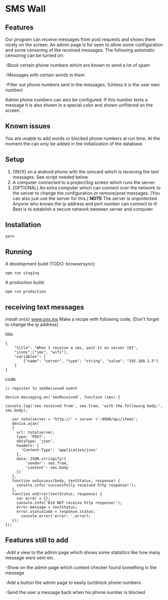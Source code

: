 # SMS Wall
## Features
Our program can receive messages from post requests and shows them nicely on the screen. An admin page is for seen to allow some configuration and some censoring of the received messages.
The following automatic censoring can be turned on:

-Block certain phone numbers which are known to send a lot of spam

-Messages with certain words in them

-Filter out phone numbers sent in the messages. (Unless it is the user own number)

Admin phone numbers can also be configured. If this number texts a message it is also shown in a special color and shown unfiltered on the screen.

## Known issues
You are unable to add words or blocked phone numbers at run time. At the moment the can only be added in the initialization of the database.

## Setup
1) ON{X} on a android phone with the simcard which is receiving the text messages. See script needed below.
2) A computer connected to a project/big screen which runs the server.
3) [OPTIONAL] An extra computer which can connect over the network to the server to change the configuration or remove/post messages. (You can also just use the server for this.)
**NOTE** The server is unprotected. Anyone who knows the ip address and port number can connect to it! Best is to establish a secure network between server and computer

## Installation

```
yarn
```

## Running

A development build (TODO: browsersync):

```
npm run staging
```

A production build:

```
npm run production
```
## receiving text messages
install on{x} www.onx.ms
Make a recipe with following code; (Don't forget to change the ip address)

title
```
{
    "title": "When I receive a sms, post it on server {0}",
    "icons":["sms", "wifi"],
    "variables": [
        {"name": "server", "type": "string", "value": "192.168.1.5"}
    ]
}
```
code
```
// register to smsRecieved event

device.messaging.on('smsReceived', function (sms) {

console.log('sms received from', sms.from, 'with the following body:', sms.body);

   var totalserver = 'http://' + server +':8000/api/items';
   device.ajax(
   {
     url: totalserver,
     type: 'POST',
     dataType: 'json',
     headers: {
       'Content-Type': 'application/json'
     },
     data: JSON.stringify({
         'sender': sms.from,
         'content': sms.body
     })
   },
   function onSuccess(body, textStatus, response) {
     console.info('successfully received http response!');
   },
   function onError(textStatus, response) {
     var error = {};
     console.info('Did NOT receive http response!');
     error.message = textStatus;
     error.statusCode = response.status;
       console.error('error: ',error);
   });
});
```
## Features still to add

-Add a view to the admin page which shows some statistics like how many message were sent etc.

-Show on the admin page which content checker found something in the message

-Add a button the admin page to easily (un)block phone numbers

-Send the user a message back when his phone number is blocked
